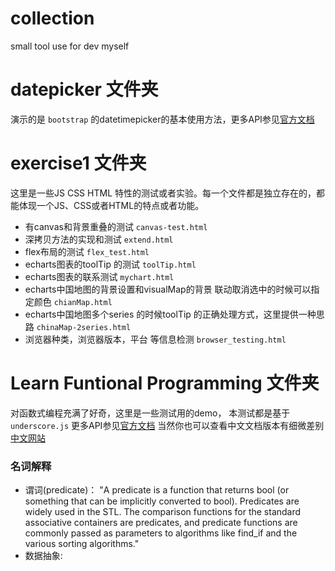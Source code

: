 # collection
small tool use for dev myself
# datepicker 文件夹
 演示的是 `bootstrap` 的datetimepicker的基本使用方法，更多API参见[官方文档](http://www.bootcss.com/p/bootstrap-datetimepicker/)
# exercise1 文件夹
这里是一些JS CSS HTML 特性的测试或者实验。每一个文件都是独立存在的，都能体现一个JS、CSS或者HTML的特点或者功能。
- 有canvas和背景重叠的测试 `canvas-test.html`
- 深拷贝方法的实现和测试  `extend.html`
- flex布局的测试 `flex_test.html`
- echarts图表的toolTip 的测试  `toolTip.html`
- echarts图表的联系测试 `mychart.html`
- echarts中国地图的背景设置和visualMap的背景 联动取消选中的时候可以指定颜色 `chianMap.html`
- echarts中国地图多个series 的时候toolTip 的正确处理方式，这里提供一种思路 `chinaMap-2series.html`
- 浏览器种类，浏览器版本，平台 等信息检测 `browser_testing.html`

# Learn Funtional Programming 文件夹
对函数式编程充满了好奇，这里是一些测试用的demo，
本测试都是基于 `underscore.js` 更多API参见[官方文档](http://underscorejs.org/) 当然你也可以查看中文文档版本有细微差别 [中文网站](http://www.bootcss.com/p/underscore/)

### 名词解释
- 谓词(predicate)： "A predicate is a function that returns bool (or something that can be implicitly converted to bool). Predicates are widely used in the STL. The comparison functions for the standard associative containers are predicates, and predicate functions are commonly passed as parameters to algorithms like find_if and the various sorting algorithms."
- 数据抽象: 
